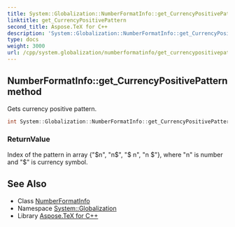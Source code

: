 ```yaml
---
title: System::Globalization::NumberFormatInfo::get_CurrencyPositivePattern method
linktitle: get_CurrencyPositivePattern
second_title: Aspose.TeX for C++
description: 'System::Globalization::NumberFormatInfo::get_CurrencyPositivePattern method. Gets currency positive pattern in C++.'
type: docs
weight: 3000
url: /cpp/system.globalization/numberformatinfo/get_currencypositivepattern/
---
```

## NumberFormatInfo::get_CurrencyPositivePattern method


Gets currency positive pattern.

```cpp
int System::Globalization::NumberFormatInfo::get_CurrencyPositivePattern() const
```


### ReturnValue

Index of the pattern in array {"$n", "n$", "$ n", "n $"}, where "n" is number and "$" is currency symbol.

## See Also

* Class [NumberFormatInfo](../)
* Namespace [System::Globalization](../../)
* Library [Aspose.TeX for C++](../../../)
